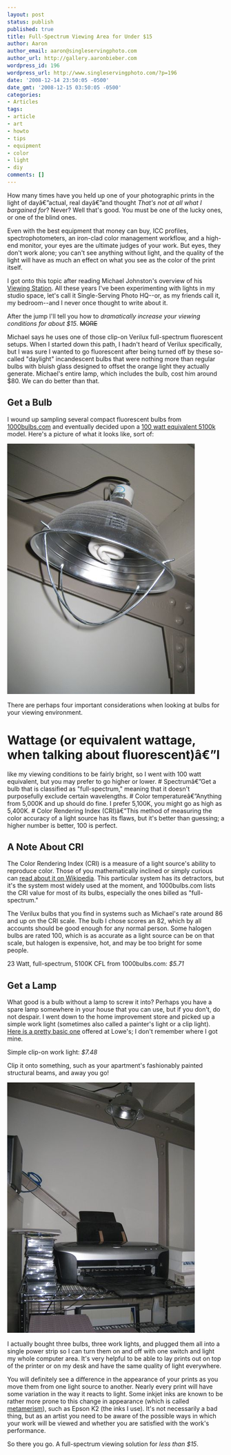```yaml
---
layout: post
status: publish
published: true
title: Full-Spectrum Viewing Area for Under $15
author: Aaron
author_email: aaron@singleservingphoto.com
author_url: http://gallery.aaronbieber.com
wordpress_id: 196
wordpress_url: http://www.singleservingphoto.com/?p=196
date: '2008-12-14 23:50:05 -0500'
date_gmt: '2008-12-15 03:50:05 -0500'
categories:
- Articles
tags:
- article
- art
- howto
- tips
- equipment
- color
- light
- diy
comments: []
---
```

How many times have you held up one of your photographic prints in the
light of dayâ€”actual, real dayâ€”and thought _That's not at all what I
bargained for_? Never? Well that's good. You must be one of the lucky
ones, or one of the blind ones.

Even with the best equipment that money can buy, ICC profiles,
spectrophotometers, an iron-clad color management workflow, and a
high-end monitor, your eyes are the ultimate judges of your work. But
eyes, they don't work alone; you can't see anything without light, and
the quality of the light will have as much an effect on what you see as
the color of the print itself.

I got onto this topic after reading Michael Johnston's overview of his
[Viewing Station](http://theonlinephotographer.typepad.com/the_online_photographer/2008/12/the-viewing-sta.html).
All these years I've been experimenting with lights in my studio space,
let's call it Single-Serving Photo HQ--or, as my friends call it, my
bedroom--and I never once thought to write about it.

After the jump I'll tell you how to *dramatically increase your viewing
conditions for about $15*. ~~MORE~~

Michael says he uses one of those clip-on Verilux full-spectrum
fluorescent setups. When I started down this path, I hadn't heard of
Verilux specifically, but I was sure I wanted to go fluorescent after
being turned off by these so-called "daylight" incandescent bulbs that
were nothing more than regular bulbs with bluish glass designed to
offset the orange light they actually generate. Michael's entire lamp,
which includes the bulb, cost him around \$80. We can do better than
that.

## Get a Bulb

I wound up sampling several compact fluorescent bulbs from
[1000bulbs.com](http://clickserve.cc-dt.com/link/click?lid=41000000027242453)
and eventually decided upon a
[100 watt equivalent 5100k](http://clickserve.cc-dt.com/link/click?lid=41000000027242501)
model. Here's a picture of what it looks like, sort of:

![](/articles/viewing_station1.jpg)

There are perhaps four important considerations when looking at bulbs
for your viewing environment.

# Wattage (or equivalent wattage, when talking about fluorescent)â€”I
like my viewing conditions to be fairly bright, so I went with 100 watt
equivalent, but you may prefer to go higher or lower.
 \# Spectrumâ€”Get a bulb that is classified as "full-spectrum," meaning
that it doesn't purposefully exclude certain wavelengths.
 \# Color temperatureâ€”Anything from 5,000K and up should do fine. I
prefer 5,100K, you might go as high as 5,400K.
 \# Color Rendering Index (CRI)â€”This method of measuring the color
accuracy of a light source has its flaws, but it's better than guessing;
a higher number is better, 100 is perfect.

## A Note About CRI

The Color Rendering Index (CRI) is a measure of a light source's ability
to reproduce color. Those of you mathematically inclined or simply
curious can
[read about it on Wikipedia](http://en.wikipedia.org/wiki/Color_rendering_index).
This particular system has its detractors, but it's the system most widely used
at the moment, and 1000bulbs.com lists the CRI value for most of its bulbs,
especially the ones billed as "full-spectrum."

The Verilux bulbs that you find in systems such as Michael's rate around
86 and up on the CRI scale. The bulb I chose scores an 82, which by all
accounts should be good enough for any normal person. Some halogen bulbs
are rated 100, which is as accurate as a light source can be on that
scale, but halogen is expensive, hot, and may be too bright for some
people.

23 Watt, full-spectrum, 5100K CFL from 1000bulbs.com: *\$5.71*

## Get a Lamp

What good is a bulb without a lamp to screw it into? Perhaps you have a
spare lamp somewhere in your house that you can use, but if you don't,
do not despair. I went down to the home improvement store and picked up
a simple work light (sometimes also called a painter's light or a clip
light). [Here is a pretty basic
one](http://www.lowes.com/lowes/lkn?action=productDetail&productId=203213-1373-FL-300PDQ12&lpage=none)
offered at Lowe's; I don't remember where I got mine.

Simple clip-on work light: *\$7.48*

Clip it onto something, such as your apartment's fashionably painted
structural beams, and away you go!

![](/articles/viewing_station2.jpg)

I actually bought three bulbs, three work lights, and plugged them all
into a single power strip so I can turn them on and off with one switch
and light my whole computer area. It's very helpful to be able to lay
prints out on top of the printer or on my desk and have the same quality
of light everywhere.

You will definitely see a difference in the appearance of your prints as
you move them from one light source to another. Nearly every print will
have some variation in the way it reacts to light. Some inkjet inks are
known to be rather more prone to this change in appearance (which is
called [metamerism](http://en.wikipedia.org/wiki/Metamerism_(color))),
such as Epson K2 (the inks I use). It's not necessarily a bad thing, but
as an artist you need to be aware of the possible ways in which your
work will be viewed and whether you are satisfied with the work's
performance.

So there you go. A full-spectrum viewing solution for *less than
$15*.
